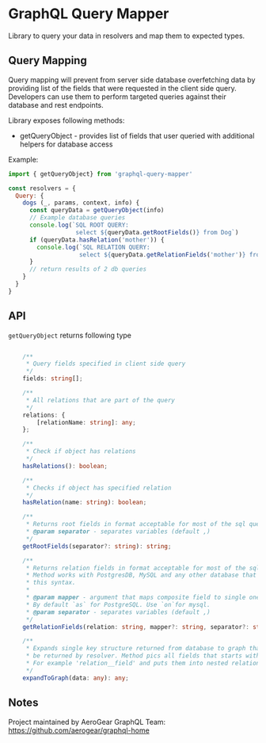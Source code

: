 # GraphQL Query Mapper

Library to query your data in resolvers and map them to expected types.

## Query Mapping 

Query mapping will prevent from server side database overfetching data by 
providing list of the fields that were requested in the client side query.
Developers can use them to perform targeted queries against their database and rest endpoints.

Library exposes following methods:

-  getQueryObject - provides list of fields that user queried with additional helpers for database access

Example:
```javascript
import { getQueryObject} from 'graphql-query-mapper'

const resolvers = {
  Query: {
    dogs (_, params, context, info) {
      const queryData = getQueryObject(info)
      // Example database queries
      console.log(`SQL ROOT QUERY: 
                   select ${queryData.getRootFields()} from Dog`)
      if (queryData.hasRelation('mother')) {
        console.log(`SQL RELATION QUERY: 
                    select ${queryData.getRelationFields('mother')} from DoggyParents`)
      }
      // return results of 2 db queries
    }
  }
}
```

## API

`getQueryObject` returns following type

```typescript

    /**
     * Query fields specified in client side query
     */
    fields: string[];

    /**
     * All relations that are part of the query
     */
    relations: {
        [relationName: string]: any;
    };

    /**
     * Check if object has relations
     */
    hasRelations(): boolean;

    /**
     * Checks if object has specified relation
     */
    hasRelation(name: string): boolean;

    /**
     * Returns root fields in format acceptable for most of the sql queries
     * @param separator - separates variables (default ,)
     */
    getRootFields(separator?: string): string;

    /**
     * Returns relation fields in format acceptable for most of the sql queries.
     * Method works with PostgresDB, MySQL and any other database that supports
     * this syntax.
     *
     * @param mapper - argument that maps composite field to single one.
     * By default `as` for PostgreSQL. Use `on`for mysql.
     * @param separator - separates variables (default ,)
     */
    getRelationFields(relation: string, mapper?: string, separator?: string): any;

    /**
     * Expands single key structure returned from database to graph that can
     * be returned by resolver. Method pics all fields that starts with relation name.
     * For example 'relation__field' and puts them into nested relation structure.
     */
    expandToGraph(data: any): any;
```

## Notes

Project maintained by AeroGear GraphQL Team:
https://github.com/aerogear/graphql-home